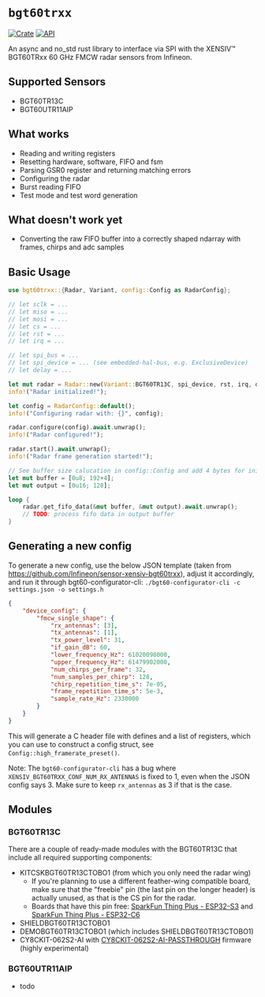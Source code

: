 # `bgt60trxx`

[![Crate](https://img.shields.io/crates/v/bgt60trxx.svg)](https://crates.io/crates/bgt60trxx)
[![API](https://docs.rs/bgt60trxx/badge.svg)](https://docs.rs/bgt60trxx)

An async and no_std rust library to interface via SPI with the XENSIV™ BGT60TRxx 60 GHz FMCW radar sensors from Infineon.

## Supported Sensors
- BGT60TR13C
- BGT60UTR11AIP

## What works
- Reading and writing registers
- Resetting hardware, software, FIFO and fsm
- Parsing GSR0 register and returning matching errors
- Configuring the radar
- Burst reading FIFO
- Test mode and test word generation

## What doesn't work yet
- Converting the raw FIFO buffer into a correctly shaped ndarray with frames, chirps and adc samples

## Basic Usage
```rust
use bgt60trxx::{Radar, Variant, config::Config as RadarConfig};

// let sclk = ...
// let miso = ...
// let mosi = ...
// let cs = ...
// let rst = ...
// let irq = ...

// let spi_bus = ...
// let spi_device = ... (see embedded-hal-bus, e.g. ExclusiveDevice)
// let delay = ...

let mut radar = Radar::new(Variant::BGT60TR13C, spi_device, rst, irq, delay).await.unwrap();
info!("Radar initialized!");

let config = RadarConfig::default();
info!("Configuring radar with: {}", config);

radar.configure(config).await.unwrap();
info!("Radar configured!");

radar.start().await.unwrap();
info!("Radar frame generation started!");

// See buffer size calucation in config::Config and add 4 bytes for initial burst command
let mut buffer = [0u8; 192+4];
let mut output = [0u16; 128];

loop {
    radar.get_fifo_data(&mut buffer, &mut output).await.unwrap();
    // TODO: process fifo data in output buffer
}
```

## Generating a new config
To generate a new config, use the below JSON template (taken from https://github.com/Infineon/sensor-xensiv-bgt60trxx), adjust it accordingly, and run it through bgt60-configurator-cli:
`./bgt60-configurator-cli -c settings.json -o settings.h`

```json
{
    "device_config": {
        "fmcw_single_shape": {
            "rx_antennas": [3], 
            "tx_antennas": [1], 
            "tx_power_level": 31, 
            "if_gain_dB": 60, 
            "lower_frequency_Hz": 61020098000, 
            "upper_frequency_Hz": 61479902000, 
            "num_chirps_per_frame": 32, 
            "num_samples_per_chirp": 128, 
            "chirp_repetition_time_s": 7e-05, 
            "frame_repetition_time_s": 5e-3, 
            "sample_rate_Hz": 2330000
        }
    }
}
```

This will generate a C header file with defines and a list of registers, which you can use to construct a config struct, see `Config::high_framerate_preset()`.

Note: The `bgt60-configurator-cli` has a bug where `XENSIV_BGT60TRXX_CONF_NUM_RX_ANTENNAS` is fixed to 1, even when the JSON config says 3.
Make sure to keep `rx_antennas` as 3 if that is the case.


## Modules

### BGT60TR13C
There are a couple of ready-made modules with the BGT60TR13C that include all required supporting components:
- KITCSKBGT60TR13CTOBO1 (from which you only need the radar wing)
    - If you're planning to use a different feather-wing compatible board, make sure that the "freebie" pin (the last pin on the longer header) is actually unused, as that is the CS pin for the radar.
    - Boards that have this pin free: [SparkFun Thing Plus - ESP32-S3](https://www.sparkfun.com/sparkfun-thing-plus-esp32-s3.html) and [SparkFun Thing Plus - ESP32-C6](https://www.sparkfun.com/sparkfun-thing-plus-esp32-c6.html)
- SHIELDBGT60TR13CTOBO1
- DEMOBGT60TR13CTOBO1 (which includes SHIELDBGT60TR13CTOBO1)
- CY8CKIT-062S2-AI with [CY8CKIT-062S2-AI-PASSTHROUGH](https://github.com/thedevleon/CY8CKIT-062S2-AI-PASSTHROUGH) firmware (highly experimental)

### BGT60UTR11AIP
- todo